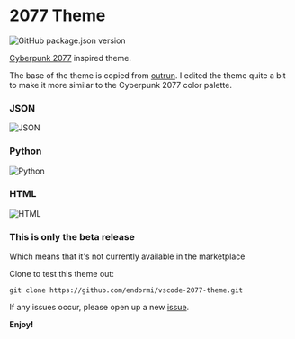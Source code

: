 # 2077 Theme

![GitHub package.json version](https://img.shields.io/github/package-json/v/endormi/vscode-2077-theme.svg)

[Cyberpunk 2077](https://www.cyberpunk.net/en/) inspired theme.

The base of the theme is copied from [outrun](https://github.com/samrap/outrun-theme-vscode).
I edited the theme quite a bit to make it more similar to the Cyberpunk 2077 color palette.

### JSON

![JSON](https://user-images.githubusercontent.com/39559256/54088015-d7a03400-4361-11e9-971a-8882e2f9e75d.PNG)

### Python

![Python](https://user-images.githubusercontent.com/39559256/54088018-db33bb00-4361-11e9-8880-d56fa9742bc1.PNG)

### HTML

![HTML](https://user-images.githubusercontent.com/39559256/54088020-de2eab80-4361-11e9-8f69-17a06a3c954e.PNG)

### This is only the beta release

Which means that it's not currently available in the marketplace

Clone to test this theme out:

```
git clone https://github.com/endormi/vscode-2077-theme.git
```

If any issues occur, please open up a new [issue](https://github.com/endormi/vscode-2077-theme/issues).

**Enjoy!**
